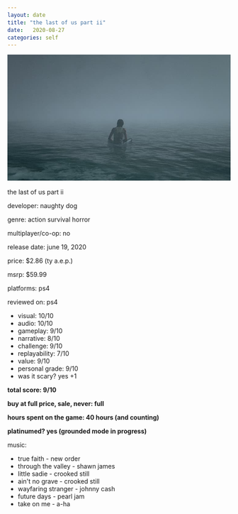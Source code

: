 ```yaml
---
layout: date
title: "the last of us part ii"
date:   2020-08-27
categories: self
---
```


![mos](/assets/img/tlou2.jpg)

the last of us part ii

developer: naughty dog

genre: action survival horror

multiplayer/co-op: no

release date: june 19, 2020

price: $2.86 (ty a.e.p.)

msrp: $59.99

platforms: ps4

reviewed on: ps4

- visual: 10/10
- audio: 10/10
- gameplay: 9/10
- narrative: 8/10
- challenge: 9/10
- replayability: 7/10
- value: 9/10
- personal grade: 9/10
- was it scary? yes +1

**total score: 9/10**

**buy at full price, sale, never: full**

**hours spent on the game: 40 hours (and counting)**

**platinumed? yes (grounded mode in progress)**

music: 
- true faith - new order
- through the valley - shawn james
- little sadie - crooked still
- ain't no grave - crooked still
- wayfaring stranger - johnny cash
- future days - pearl jam
- take on me - a-ha


